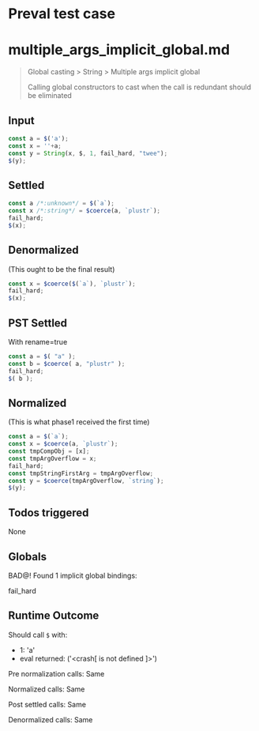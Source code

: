 # Preval test case

# multiple_args_implicit_global.md

> Global casting > String > Multiple args implicit global
>
> Calling global constructors to cast when the call is redundant should be eliminated

## Input

`````js filename=intro
const a = $('a');
const x = ''+a;
const y = String(x, $, 1, fail_hard, "twee");
$(y);
`````


## Settled


`````js filename=intro
const a /*:unknown*/ = $(`a`);
const x /*:string*/ = $coerce(a, `plustr`);
fail_hard;
$(x);
`````


## Denormalized
(This ought to be the final result)

`````js filename=intro
const x = $coerce($(`a`), `plustr`);
fail_hard;
$(x);
`````


## PST Settled
With rename=true

`````js filename=intro
const a = $( "a" );
const b = $coerce( a, "plustr" );
fail_hard;
$( b );
`````


## Normalized
(This is what phase1 received the first time)

`````js filename=intro
const a = $(`a`);
const x = $coerce(a, `plustr`);
const tmpCompObj = [x];
const tmpArgOverflow = x;
fail_hard;
const tmpStringFirstArg = tmpArgOverflow;
const y = $coerce(tmpArgOverflow, `string`);
$(y);
`````


## Todos triggered


None


## Globals


BAD@! Found 1 implicit global bindings:

fail_hard


## Runtime Outcome


Should call `$` with:
 - 1: 'a'
 - eval returned: ('<crash[ <ref> is not defined ]>')

Pre normalization calls: Same

Normalized calls: Same

Post settled calls: Same

Denormalized calls: Same
